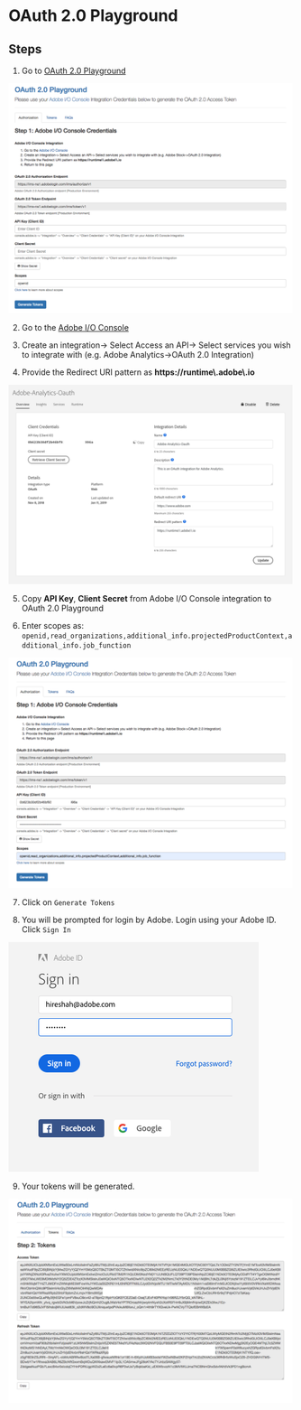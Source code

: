 # OAuth 2.0 Playground

## Steps
1. Go to [OAuth 2.0 Playground](https://adobeioruntime.net/api/v1/web/io-solutions/adobe-oauth-playground/oauth.html)

<kbd>![op-1](/Images/OP_1.png)</kbd>

2. Go to the [Adobe I/O Console](https://console.adobe.io)

3. Create an integration-> Select Access an API-> Select services you wish to integrate with (e.g. Adobe Analytics->OAuth 2.0 Integration)

4. Provide the Redirect URI pattern as **https://runtime\\.adobe\\.io**

<kbd>![op-2](/Images/OP_2.png)</kbd>

5. Copy **API Key**, **Client Secret** from Adobe I/O Console integration to OAuth 2.0 Playground

6. Enter scopes as: `openid,read_organizations,additional_info.projectedProductContext,additional_info.job_function`

<kbd>![op-3](/Images/OP_3.png)</kbd>

7. Click on `Generate Tokens`

8. You will be prompted for login by Adobe. Login using your Adobe ID. Click `Sign In`

<kbd>![op-4](/Images/OP_4.png)</kbd>

9. Your tokens will be generated.

<kbd>![op-5](/Images/OP_5.png)</kbd>
